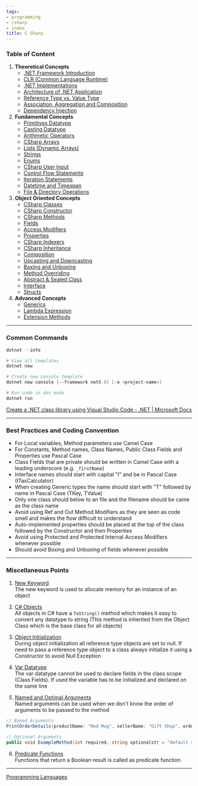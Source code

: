 ```yaml
---
tags:
- programming
- csharp
- index
title: C Sharp
---
```


### Table of Content

1. **Theoretical Concepts**
	* [.NET Framework Introduction](theoretical-concepts/dotnet-framework-intoduction.md)
	* [CLR (Common Language Runtime)](theoretical-concepts/clr-common-language-runtime.md)
	* [.NET Implementations](theoretical-concepts/dotnet-implementations.md)
	* [Architecture of .NET Application](theoretical-concepts/architecture-of-net-application.md)
	* [Reference Type vs. Value Type](../../software-concepts/reference-type-vs-value-type.md)
	* [Association, Aggregation and Composition](../../software-concepts/association-aggregation-and-composition.md)
	* [Dependency Injection](dependency-injection.md)
2. **Fundamental Concepts**
	* [Primitives Datatype](fundamental-concepts/primitives-datatype.md)
	* [Casting Datatype](fundamental-concepts/casting-datatype.md)
	* [Arithmetic Operators](fundamental-concepts/arithmetic-operators.md)
	* [CSharp Arrays](fundamental-concepts/csharp-arrays.md)
	* [Lists (Dynamic Arrays)](fundamental-concepts/lists-dynamic-arrays.md)
	* [Strings](fundamental-concepts/strings.md)
	* [Enums](fundamental-concepts/enums.md)
	* [CSharp User Input](fundamental-concepts/csharp-user-input.md)
	* [Control Flow Statements](fundamental-concepts/control-flow-statements.md)
	* [Iteration Statements](fundamental-concepts/iteration-statements.md)
	* [Datetime and Timespan](fundamental-concepts/datetime-and-timespan.md)
	* [File & Directory Operations](fundamental-concepts/file-and-directory-operations.md)
3. **Object Oriented Concepts**
	* [CSharp Classes](object-oriented-concepts/csharp-classes.md)
	* [CSharp Constructor](object-oriented-concepts/csharp-constructor.md)
	* [CSharp Methods](object-oriented-concepts/csharp-methods.md)
	* [Fields](object-oriented-concepts/fields.md)
	* [Access Modifiers](object-oriented-concepts/access-modifiers.md)
	* [Properties](object-oriented-concepts/properties.md)
	* [CSharp Indexers](object-oriented-concepts/csharp-indexers.md)
	* [CSharp Inheritance](object-oriented-concepts/csharp-inheritance.md)
	* [Composition](object-oriented-concepts/composition.md)
	* [Upcasting and Downcasting](object-oriented-concepts/upcasting-and-downcasting.md)
	* [Boxing and Unboxing](object-oriented-concepts/boxing-and-unboxing.md)
	* [Method Overriding](object-oriented-concepts/method-overriding.md)
	* [Abstract & Sealed Class](object-oriented-concepts/abstract-and-sealed-class.md)
	* [Interface](object-oriented-concepts/interface.md)
	* [Structs](object-oriented-concepts/structs.md)
4. **Advanced Concepts**
	* [Generics](advanced-concepts/csharp-generics.md)
	* [Lambda Expression](advanced-concepts/csharp-lambda-expression.md)
	* [Extension Methods](advanced-concepts/extension-methods.md)

---

### Common Commands

````powershell
dotnet --info 

# View all templates 
dotnet new

# Create new console template 
dotnet new console [--framework net5.0] [-o <project-name>]

# Run code in dev mode 
dotnet run
````

[Create a .NET class library using Visual Studio Code - .NET | Microsoft Docs](https://docs.microsoft.com/en-us/dotnet/core/tutorials/library-with-visual-studio-code)

---

### Best Practices and Coding Convention

* For Local variables, Method parameters use Camel Case
* For Constants, Method names, Class Names, Public Class Fields and Properties use Pascal Case
* Class Fields that are private should be written in Camel Case with a leading underscore (e.g. `_firstName`)
* Interface names should start with capital "I" and be in Pascal Case (ITaxCalculator)
* When creating Generic types the name should start with "T" followed by name in Pascal Case (TKey, TValue)
* Only one class should below to an file and the filename should be came as the class name
* Avoid using Ref and Out Method Modifiers as they are seen as code smell and makes the flow difficult to understand
* Auto-implemented properties should be placed at the top of the class followed by the Constructor and then Properties
* Avoid using Protected and Protected Internal Access Modifiers whenever possible
* Should avoid Boxing and Unboxing of fields whenever possible

---

### Miscellaneous Points

1. <u>New Keyword</u>  
   The new keyword is used to allocate memory for an instance of an object

2. <u>C# Objects</u>  
   All objects in C# have a `ToString()` method which makes it easy to convert any datatype to string (This method is inherited from the Object Class which is the base class for all objects)

3. <u>Object Initialization</u>  
   During object initialization all reference type objects are set to null. If need to pass a reference type object to a class always initialize it using a Constructor to avoid Null Exception

4. <u>Var Datatype</u>  
   The var datatype cannot be used to declare fields in the class scope (Class Fields). If used the variable has to be initialized and declared on the same line

5. <u>Named and Optimal Arguments</u>  
   Named arguments can be used when we don't know the order of arguments to be passed to the method

````csharp
// Named Arguments 
PrintOrderDetails(productName: "Red Mug", sellerName: "Gift Shop", orderNum: 31);

// Optional Arguments 
public void ExampleMethod(int required, string optionalstr = "default string", int optionalint = 10) {}
````

6. <u>Predicate Functions</u>  
   Functions that return a Boolean result is called as predicate function

---

[Programming Languages](../programming-languages.md)
